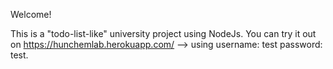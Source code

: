 Welcome!

This is a "todo-list-like" university project using NodeJs.
You can try it out on https://hunchemlab.herokuapp.com/ --> using username: test password: test.